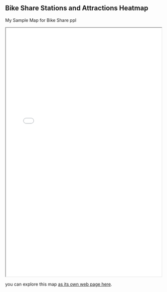 ## Bike Share Stations and Attractions Heatmap 

My Sample Map for Bike Share ppl

<iframe src="P8Heatmap1.html" Height="800" width="500"></iframe>

you can explore this map [as its own web page here](P8Heatmap1.html).
